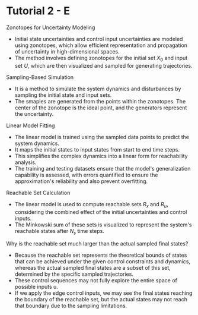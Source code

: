 # Tutorial 2 - E

Zonotopes for Uncertainty Modeling

- Initial state uncertainties and control input uncertainties are modeled using zonotopes, which allow efficient representation and propagation of uncertainty in high-dimensional spaces.
- The method involves defining zonotopes for the initial set $X_0$ and input set $U$, which are then visualized and sampled for generating trajectories.

Sampling-Based Simulation

- It is a method to simulate the system dynamics and disturbances by sampling the initial state and input sets.
- The smaples are generated from the points within the zonotopes. The center of the zonotope is the ideal point, and the generators represent the uncertainty.

Linear Model Fitting

- The linear model is trained using the sampled data points to predict the system dynamics.
- It maps the initial states to input states from start to end time steps.
- This simplifies the complex dynamics into a linear form for reachability analysis.
- The training and testing datasets ensure that the model's generalization capability is assessed, with errors quantified to ensure the approximation's reliability and also prevent overfitting.

Reachable Set Calculation

- The linear model is used to compute reachable sets $R_x$ and $R_u$, considering the combined effect of the initial uncertainties and control inputs.
- The Minkowski sum of these sets is visualized to represent the system's reachable states after $N_s$ time steps.

Why is the reachable set much larger than the actual sampled final states?

- Because the reachable set represents the theoretical bounds of states that can be achieved under the given control constraints and dynamics, whereas the actual sampled final states are a subset of this set, determined by the specific sampled trajectories.
- These control sequences may not fully explore the entire space of possible inputs u.
- If we apply the edge control inputs, we may see the final states reaching the boundary of the reachable set, but the actual states may not reach that boundary due to the sampling limitations.
